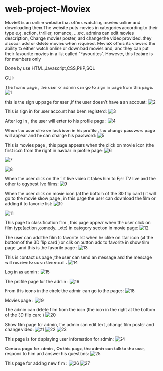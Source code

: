 # web-project-Moviex
MovieX is an online website that offers watching movies online and downloading them.The website puts movies in categories according to their type e.g. action, thriller, romance, ...etc. admins can edit movies description, Change  movies poster, and change the video provided. they alsocan add or delete movies when required. MovieX offers its viewers the ability to either watch online or download movies and, and they can put their favourite movies in a list called "Favourites". However, this feature is for members only.

Done by use HTML,Javascript,CSS,PHP,SQL

GUI:

The home page , the user or admin can go to sign in page from this page:
![1](https://user-images.githubusercontent.com/107058107/232050341-a45ce201-efe0-4012-b369-e4a48bcb60db.png)

this is the sign up page for user ,if the user doesn’t have a an account:
![2](https://user-images.githubusercontent.com/107058107/232050765-54b3b53a-978b-4ee4-bd10-f96cafe8a41c.png)

This is sign in for user  account has been registerd:
![3](https://user-images.githubusercontent.com/107058107/232050906-c8f3cb46-e9c7-4eff-9c52-3cd73e59e690.png)

After log in , the user will enter to his profile page :
![4](https://user-images.githubusercontent.com/107058107/232051217-9787a9cf-db21-4d87-969e-bed43ed8438a.png)

When the user clike on lock icon in his profile , the change password page will appear and he can change his password:
![5](https://user-images.githubusercontent.com/107058107/232051491-dfa02706-0125-4465-8248-b98823c56458.png)

This is movies page , this page appears when the click on movie icon (the first icon from the right in navbar  in profile page)
![6](https://user-images.githubusercontent.com/107058107/232052578-2f8a7fd4-e44b-470c-8d9c-015807dba0df.png)

![7](https://user-images.githubusercontent.com/107058107/232052892-09dfffa6-3402-4a29-ae02-5b1776fc1b90.png)

![8](https://user-images.githubusercontent.com/107058107/232052925-28428af3-9565-4216-9b46-d66d3c10d564.png)

When the user click on  the firt live video it takes him to Fjer TV live and the other to egybest live films:
![9](https://user-images.githubusercontent.com/107058107/232052942-73ddf569-df09-463a-99a8-4faecbbc4db1.png)

When the user click on movie icon (at the bottom of the 3D flip card ) it will go to the movie show page , in this page the user can download the film or adding it to favorite  list:
![10](https://user-images.githubusercontent.com/107058107/232053358-ac8c16b4-1b84-45c3-a155-453e7965cac8.png)

![11](https://user-images.githubusercontent.com/107058107/232053552-3545f432-abfa-482e-949c-fc5a61007b8c.png)

This page to classification film , this page appear when the user click on film type(action ,comedy….etc) in category section in movie page:
![12](https://user-images.githubusercontent.com/107058107/232053836-79529bea-c7cd-478d-95b0-39e4df5a7112.png)

The user can add the film to favorite list when he clike on star icon (at the bottom of the 3D flip card ) or clik on button add to favorite in show film page ,,and this is the favorite page :
![13](https://user-images.githubusercontent.com/107058107/232054129-9173abd7-aa0d-471e-8580-c3fcd400912e.png)

This is contact us page ,the user can send an message and the message will receive to us on the email : 
![14](https://user-images.githubusercontent.com/107058107/232054395-2100d359-895c-4eb3-b808-566fafb69499.png)

Log in as admin :
![15](https://user-images.githubusercontent.com/107058107/232054770-f85c982a-4926-47a9-9279-5311aceeea96.png)

The profile page for the admin :
![16](https://user-images.githubusercontent.com/107058107/232054806-343034c0-39e5-426b-8e77-845d9de62b39.png)

From this icons in the circle the admin can go to the pages:
![18](https://user-images.githubusercontent.com/107058107/232054842-1bd8f000-732d-4599-9977-9f4180756039.png)

Movies page :
![19](https://user-images.githubusercontent.com/107058107/232054867-30d1c663-475d-4b7c-9925-39d25c85ef2e.png)

The admin can delete film from the icon (the icon in the right at the bottom of the 3D flip card )
![20](https://user-images.githubusercontent.com/107058107/232054900-5ba22cd5-5c67-432d-b56e-6a717d9d5bb3.png)

Show film page for admin, the admin can edit text ,change film poster and change video:
![21](https://user-images.githubusercontent.com/107058107/232054965-40712361-9c3f-4eea-928c-d9be1a3cec26.png)
![22](https://user-images.githubusercontent.com/107058107/232055009-f956b93d-af9e-40b0-883c-1002bffa6f9f.png)
![23](https://user-images.githubusercontent.com/107058107/232055111-b3809c75-001c-4bae-8c18-b0b4d168b866.png)

This page is for displaying user information for admin:
![24](https://user-images.githubusercontent.com/107058107/232055143-232ffa21-b55a-4b0f-a5ac-8e6a089f99a5.png)

Contact page for admin , On this page, the admin can talk to the user, respond to him and answer his questions:
![25](https://user-images.githubusercontent.com/107058107/232055238-5a51470c-72c4-4c1a-9752-e8ee427701d4.png)

This page for adding new film :
![26](https://user-images.githubusercontent.com/107058107/232055317-7a7ca630-2b29-4a53-b148-ca173d5b1ddc.png)
![27](https://user-images.githubusercontent.com/107058107/232055333-f4c80330-a4bd-4b8c-990c-3e68df8f54eb.png)








